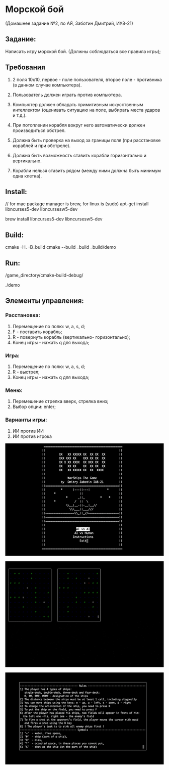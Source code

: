# Морской бой
(Домашнее задание №2, по АЯ, Заботин Дмитрий, ИУ8-21)

## Задание:
Написать игру морской бой. (Должны соблюдаться все правила игры);

## Требования
1. 2 поля 10х10, первое - поле пользователя, второе поле - противника (в данном случае компьютера).
   
2. Пользователь должен играть против компьютера.
   
3. Компьютер должен обладать примитивным искусственным интеллектом (оценивать ситуацию на поле, выбирать места ударов и т.д.).
   
4. При потоплении корабля вокруг него автоматически должен производиться обстрел.
   
5. Должна быть проверка на выход за границы поля (при расстановке кораблей и при обстреле).
   
6. Должна быть возможность ставить корабли горизонтально и вертикально.
   
7. Корабли нельзя ставить рядом (между ними должна быть минимум одна клетка).

## Install:
// for mac package manager is brew, for linux is (sudo) apt-get install libncurses5-dev libncursesw5-dev

brew install libncurses5-dev libncursesw5-dev

## Build:
cmake -H. -B_build
cmake --build _build
_build/demo

## Run:
/game_directory/cmake-build-debug/

./demo

## Элементы управления:

### Расстановка:

1. Перемещение по полю: w, a, s, d;
2. F - поставить корабль;
3. R - повернуть корабль (вертикально- горизонтально);
4. Конец игры - нажать q для выхода;

### Игра:

1. Перемещение по полю: w, a, s, d;
2. R - выстрел;
3. Конец игры - нажать q для выхода;

### Меню:

1. Перемешение стрелка вверх, стрелка вниз;
2. Выбор опции: enter;

### Варианты игры:

1. ИИ против ИИ
2. ИИ против игрока


![GIF](https://github.com/DimaZzZz101/WarShips/blob/master/img/Menu.gif)

![GIF](https://github.com/DimaZzZz101/WarShips/blob/master/img/AIvsAI-game-demo.gif)

![alt text](img/rules.png)

